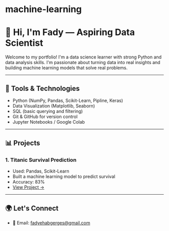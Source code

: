 # machine-learning
# 👋 Hi, I'm Fady — Aspiring Data Scientist

Welcome to my portfolio! I'm a data science learner with strong Python and data analysis skills. I'm passionate about turning data into real insights and building machine learning models that solve real problems.

---

## 🔧 Tools & Technologies

- Python (NumPy, Pandas, Scikit-Learn, Pipline, Keras)
- Data Visualization (Matplotlib, Seaborn)
- SQL (basic querying and filtering)
- Git & GitHub for version control
- Jupyter Notebooks / Google Colab

---

## 📊 Projects

### 1. **Titanic Survival Prediction**
- Used: Pandas, Scikit-Learn
- Built a machine learning model to predict survival
- Accuracy: 83%
- [View Project →](https://colab.research.google.com/drive/1sYAAUxQo31lK5g3REsAMWp9nxHhgh9vv#scrollTo=X9E4Z0u2uUJq)


---

## 🌍 Let's Connect

- 📧 Email: fadyehabgerges@gmail.com
